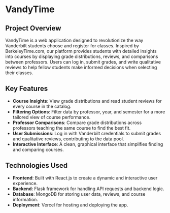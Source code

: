 # VandyTime

## Project Overview
VandyTime is a web application designed to revolutionize the way Vanderbilt students choose and register for classes. Inspired by BerkeleyTime.com, our platform provides students with detailed insights into courses by displaying grade distributions, reviews, and comparisons between professors. Users can log in, submit grades, and write qualitative reviews to help fellow students make informed decisions when selecting their classes.

## Key Features
- **Course Insights**: View grade distributions and read student reviews for every course in the catalog.
- **Filtering Options**: Filter data by professor, year, and semester for a more tailored view of course performance.
- **Professor Comparisons**: Compare grade distributions across professors teaching the same course to find the best fit.
- **User Submissions**: Log in with Vanderbilt credentials to submit grades and qualitative reviews, contributing to the data pool.
- **Interactive Interface**: A clean, graphical interface that simplifies finding and comparing courses.

## Technologies Used
- **Frontend**: Built with React.js to create a dynamic and interactive user experience.
- **Backend**: Flask framework for handling API requests and backend logic.
- **Database**: MongoDB for storing user data, reviews, and course information.
- **Deployment**: Vercel for hosting and deploying the app.